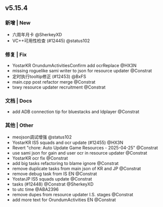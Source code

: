 ## v5.15.4

### 新增 | New

* 六周年月卡 @SherkeyXD
* VC++可用性检查 (#12445) @status102

### 修复 | Fix

* YostarKR OrundumActivitiesConfirm add ocrReplace @HX3N
* missing roguelike sami writer to json for resource updater @Constrat
* 定时执行tooltip修正 (#12453) @BxFS
* main.cpp post refactor merge @Constrat
* txwy resource updater recruitment @Constrat

### 文档 | Docs

* add ADB connection tip for bluestacks and ldplayer @Constrat

### 其他 | Other

* meojson调试增强 @status102
* YostarKR IS5 squads and ocr update (#12455) @HX3N
* Revert "chore: Auto Update Game Resources - 2025-04-25" @Constrat
* use sami json for gain and user ocr in resource updater @Constrat
* YostarKR ocr fix @Constrat
* add big tasks refactoring to blame ignore @Constrat
* remove duplicate tasks from main json of KR and JP @Constrat
* remove debug task from IS EN @Constrat
* YostarJP IS5 squads update @Constrat
* tasks (#12448) @Constrat @SherkeyXD
* to utc time @ABA2396
* remove dupes from resource updater I.S. stages @Constrat
* add more text for OrundumActivities EN @Constrat
